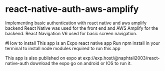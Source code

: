 # react-native-auth-aws-amplify
Implementing basic authentication with react native and aws amplify backend
React Native was used for the front end and AWS Amplify for the backend.
React Navigation V6 used for basic screen navigation.


#How to install
This app is an Expo react native app
Run npm install in your terminal to install node modules required to run this app

This app is also published on expo at exp://exp.host/@naphtali2003/react-native-auth download the expo go on android or IOS to run it.

